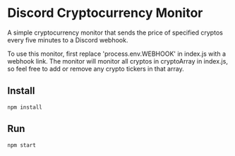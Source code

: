 # Discord Cryptocurrency Monitor

A simple cryptocurrency monitor that sends the price of specified cryptos every five minutes to a Discord webhook.

To use this monitor, first replace 'process.env.WEBHOOK' in index.js with a webhook link. The monitor will monitor all cryptos in cryptoArray in index.js, so feel free to add or remove any crypto tickers in that array.

## Install

```
npm install
```

## Run

```
npm start
```
